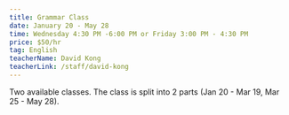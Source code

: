 ```yaml
---
title: Grammar Class
date: January 20 - May 28
time: Wednesday 4:30 PM -6:00 PM or Friday 3:00 PM - 4:30 PM
price: $50/hr
tag: English
teacherName: David Kong
teacherLink: /staff/david-kong
---
```


Two available classes. The class is split into 2 parts (Jan 20 -
Mar 19, Mar 25 - May 28).
